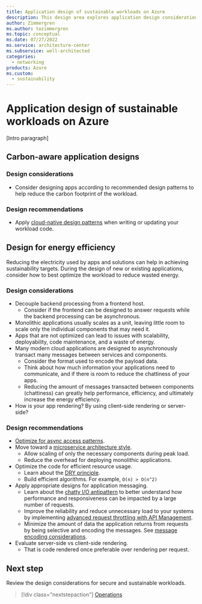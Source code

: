 ```yaml
---
title: Application design of sustainable workloads on Azure
description: This design area explores application design considerations for sustainable workloads on Azure.
author: Zimmergren
ms.author: tozimmergren
ms.topic: conceptual
ms.date: 07/27/2022
ms.service: architecture-center
ms.subservice: well-architected
categories: 
  - networking
products: Azure
ms.custom:
  - sustainability
---
```


# Application design of sustainable workloads on Azure

[Intro paragraph]

## Carbon-aware application designs

### Design considerations

- Consider designing apps according to recommended design patterns to help reduce the carbon footprint of the workload.

### Design recommendations

- Apply [cloud-native design patterns](/azure/architecture/patterns/) when writing or updating your workload code.

## Design for energy efficiency

Reducing the electricity used by apps and solutions can help in achieving sustainability targets. During the design of new or existing applications, consider how to best optimize the workload to reduce wasted energy.

### Design considerations

- Decouple backend processing from a frontend host.
  - Consider if the frontend can be designed to answer requests while the backend processing can be asynchronous.
- Monolithic applications usually scales as a unit, leaving little room to scale only the individual components that may need it.
- Apps that are not optimized can lead to issues with scalability, deployability, code maintenance, and a waste of energy.
- Many modern cloud applications are designed to asynchronously transact many messages between services and components.
  - Consider the format used to encode the payload data.
  - Think about how much information your applications need to communicate, and if there is room to reduce the chattiness of your apps.
  - Reducing the amount of messages transacted between components (chattiness) can greatly help performance, efficiency, and ultimately increase the energy efficiency.
- How is your app rendering? By using client-side rendering or server-side?

### Design recommendations

- [Optimize for async access patterns](/azure/architecture/patterns/async-request-reply).
- Move toward a [microservice architecture style](/azure/architecture/guide/architecture-styles/microservices).
  - Allow scaling of only the necessary components during peak load.
  - Reduce the overhead for deploying monolithic applications.
- Optimize the code for efficient resource usage.
  - Learn about the [DRY principle](/archive/msdn-magazine/2019/june/patterns-and-practices-super-dry-development-for-asp-net-core).
  - Build efficient algorithms. For example, ```O(n) > O(n^2)```
- Apply appropriate designs for application messaging.
  - Learn about the [chatty I/O antipattern](/azure/architecture/antipatterns/chatty-io/) to better understand how performance and responsiveness can be impacted by a large number of requests.
  - Improve the reliability and reduce unnecessary load to your systems by implementing [advanced request throttling with API Management](/azure/api-management/api-management-sample-flexible-throttling).
  - Minimize the amount of data the application returns from requests by being selective and encoding the messages. See [message encoding considerations](/azure/architecture/best-practices/message-encode).
- Evaluate server-side vs client-side rendering.
  - That is code rendered once preferable over rendering per request.

## Next step

Review the design considerations for secure and sustainable workloads.

> [!div class="nextstepaction"]
> [Operations](sustainability-security.md)
